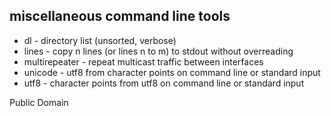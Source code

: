 ## miscellaneous command line tools

* dl - directory list (unsorted, verbose)
* lines - copy n lines (or lines n to m) to stdout without overreading
* multirepeater - repeat multicast traffic between interfaces
* unicode - utf8 from character points on command line or standard input
* utf8 - character points from utf8 on command line or standard input

Public Domain

